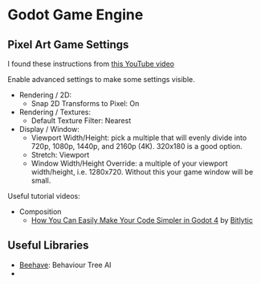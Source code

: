 # Godot Game Engine

## Pixel Art Game Settings

I found these instructions from
[this YouTube video](https://www.youtube.com/watch?v=yzbxoZFsU2Y)

Enable advanced settings to make some settings visible.

- Rendering / 2D:
  - Snap 2D Transforms to Pixel: On
- Rendering / Textures:
  - Default Texture Filter: Nearest
- Display / Window:
  - Viewport Width/Height: pick a multiple that will evenly divide into 720p,
    1080p, 1440p, and 2160p (4K). 320x180 is a good option.
  - Stretch: Viewport
  - Window Width/Height Override: a multiple of your viewport width/height, i.e.
    1280x720. Without this your game window will be small.

Useful tutorial videos:

- Composition
  - [How You Can Easily Make Your Code Simpler in Godot 4](https://www.youtube.com/watch?v=74y6zWZfQKk)
    by [Bitlytic](https://www.youtube.com/@Bitlytic)

## Useful Libraries

- [Beehave](https://github.com/bitbrain/beehave): Behaviour Tree AI
-
